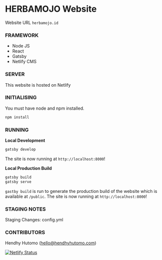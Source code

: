 # HERBAMOJO Website

Website URL `herbamojo.id`

### FRAMEWORK
- Node JS
- React
- Gatsby
- Netlify CMS

### SERVER
This website is hosted on Netlify

### INITIALISING

You must have node and npm installed.

```sh
npm install
```

### RUNNING

**Local Development**

```sh
gatsby develop
```

The site is now running at `http://localhost:8000`!

**Local Production Build**

```sh
gatsby build
gatsby serve
```

`gastby build` is run to generate the production build of the website which is available at `/public`.
The site is now running at `http://localhost:8000`!

### STAGING NOTES
Staging Changes: config.yml


### CONTRIBUTORS
Hendhy Hutomo (hello@hendhyhutomo.com)

[![Netlify Status](https://api.netlify.com/api/v1/badges/db0ae369-a929-400f-b89f-61d045119aa4/deploy-status)](https://app.netlify.com/sites/talentcap/deploys)
